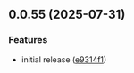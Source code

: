 ## 0.0.55 (2025-07-31)

### Features

* initial release ([e9314f1](https://github.com/rzl-app/rzl-next-kits/commit/e9314f12a771136f3f2eb2b71c7b4638a3412159))
